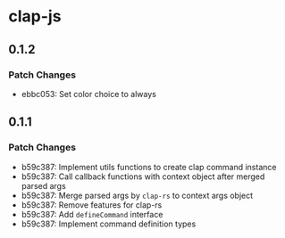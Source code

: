 # clap-js

## 0.1.2

### Patch Changes

- ebbc053: Set color choice to always

## 0.1.1

### Patch Changes

- b59c387: Implement utils functions to create clap command instance
- b59c387: Call callback functions with context object after merged parsed args
- b59c387: Merge parsed args by `clap-rs` to context args object
- b59c387: Remove features for clap-rs
- b59c387: Add `defineCommand` interface
- b59c387: Implement command definition types
